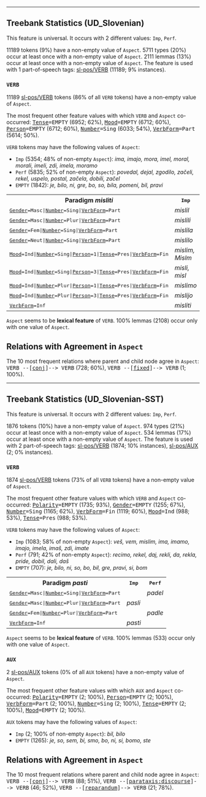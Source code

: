 

--------------------------------------------------------------------------------

## Treebank Statistics (UD_Slovenian)

This feature is universal.
It occurs with 2 different values: `Imp`, `Perf`.

11189 tokens (9%) have a non-empty value of `Aspect`.
5711 types (20%) occur at least once with a non-empty value of `Aspect`.
2111 lemmas (13%) occur at least once with a non-empty value of `Aspect`.
The feature is used with 1 part-of-speech tags: [sl-pos/VERB]() (11189; 9% instances).

### `VERB`

11189 [sl-pos/VERB]() tokens (86% of all `VERB` tokens) have a non-empty value of `Aspect`.

The most frequent other feature values with which `VERB` and `Aspect` co-occurred: <tt><a href="Tense.html">Tense</a>=EMPTY</tt> (6952; 62%), <tt><a href="Mood.html">Mood</a>=EMPTY</tt> (6712; 60%), <tt><a href="Person.html">Person</a>=EMPTY</tt> (6712; 60%), <tt><a href="Number.html">Number</a>=Sing</tt> (6033; 54%), <tt><a href="VerbForm.html">VerbForm</a>=Part</tt> (5614; 50%).

`VERB` tokens may have the following values of `Aspect`:

* `Imp` (5354; 48% of non-empty `Aspect`): <em>ima, imajo, mora, imel, moral, morali, imeli, zdi, imela, moramo</em>
* `Perf` (5835; 52% of non-empty `Aspect`): <em>povedal, dejal, zgodilo, začeli, rekel, uspelo, postal, začela, dobili, začel</em>
* `EMPTY` (1842): <em>je, bilo, ni, gre, bo, so, bila, pomeni, bil, pravi</em>

<table>
  <tr><th>Paradigm <i>misliti</i></th><th><tt>Imp</tt></th><th><tt>Perf</tt></th></tr>
  <tr><td><tt><a href="Gender.html">Gender</a>=Masc|<a href="Number.html">Number</a>=Sing|<a href="VerbForm.html">VerbForm</a>=Part</tt></td><td><em>mislil</em></td><td></td></tr>
  <tr><td><tt><a href="Gender.html">Gender</a>=Masc|<a href="Number.html">Number</a>=Plur|<a href="VerbForm.html">VerbForm</a>=Part</tt></td><td><em>mislili</em></td><td></td></tr>
  <tr><td><tt><a href="Gender.html">Gender</a>=Fem|<a href="Number.html">Number</a>=Sing|<a href="VerbForm.html">VerbForm</a>=Part</tt></td><td><em>mislila</em></td><td></td></tr>
  <tr><td><tt><a href="Gender.html">Gender</a>=Neut|<a href="Number.html">Number</a>=Sing|<a href="VerbForm.html">VerbForm</a>=Part</tt></td><td><em>mislilo</em></td><td></td></tr>
  <tr><td><tt><a href="Mood.html">Mood</a>=Ind|<a href="Number.html">Number</a>=Sing|<a href="Person.html">Person</a>=1|<a href="Tense.html">Tense</a>=Pres|<a href="VerbForm.html">VerbForm</a>=Fin</tt></td><td><em>mislim, Mislm</em></td><td></td></tr>
  <tr><td><tt><a href="Mood.html">Mood</a>=Ind|<a href="Number.html">Number</a>=Sing|<a href="Person.html">Person</a>=3|<a href="Tense.html">Tense</a>=Pres|<a href="VerbForm.html">VerbForm</a>=Fin</tt></td><td><em>misli, misl</em></td><td><em>misl</em></td></tr>
  <tr><td><tt><a href="Mood.html">Mood</a>=Ind|<a href="Number.html">Number</a>=Plur|<a href="Person.html">Person</a>=1|<a href="Tense.html">Tense</a>=Pres|<a href="VerbForm.html">VerbForm</a>=Fin</tt></td><td><em>mislimo</em></td><td></td></tr>
  <tr><td><tt><a href="Mood.html">Mood</a>=Ind|<a href="Number.html">Number</a>=Plur|<a href="Person.html">Person</a>=3|<a href="Tense.html">Tense</a>=Pres|<a href="VerbForm.html">VerbForm</a>=Fin</tt></td><td><em>mislijo</em></td><td></td></tr>
  <tr><td><tt><a href="VerbForm.html">VerbForm</a>=Inf</tt></td><td><em>misliti</em></td><td></td></tr>
</table>

`Aspect` seems to be **lexical feature** of `VERB`. 100% lemmas (2108) occur only with one value of `Aspect`.

## Relations with Agreement in `Aspect`

The 10 most frequent relations where parent and child node agree in `Aspect`:
<tt>VERB --[<a href="../dep/conj.html">conj</a>]--> VERB</tt> (728; 60%),
<tt>VERB --[<a href="../dep/fixed.html">fixed</a>]--> VERB</tt> (1; 100%).



--------------------------------------------------------------------------------

## Treebank Statistics (UD_Slovenian-SST)

This feature is universal.
It occurs with 2 different values: `Imp`, `Perf`.

1876 tokens (10%) have a non-empty value of `Aspect`.
974 types (21%) occur at least once with a non-empty value of `Aspect`.
534 lemmas (17%) occur at least once with a non-empty value of `Aspect`.
The feature is used with 2 part-of-speech tags: [sl-pos/VERB]() (1874; 10% instances), [sl-pos/AUX]() (2; 0% instances).

### `VERB`

1874 [sl-pos/VERB]() tokens (73% of all `VERB` tokens) have a non-empty value of `Aspect`.

The most frequent other feature values with which `VERB` and `Aspect` co-occurred: <tt><a href="Polarity.html">Polarity</a>=EMPTY</tt> (1735; 93%), <tt><a href="Gender.html">Gender</a>=EMPTY</tt> (1255; 67%), <tt><a href="Number.html">Number</a>=Sing</tt> (1165; 62%), <tt><a href="VerbForm.html">VerbForm</a>=Fin</tt> (1119; 60%), <tt><a href="Mood.html">Mood</a>=Ind</tt> (988; 53%), <tt><a href="Tense.html">Tense</a>=Pres</tt> (988; 53%).

`VERB` tokens may have the following values of `Aspect`:

* `Imp` (1083; 58% of non-empty `Aspect`): <em>veš, vem, mislim, ima, imamo, imajo, imela, imaš, zdi, imate</em>
* `Perf` (791; 42% of non-empty `Aspect`): <em>recimo, rekel, daj, rekli, da, rekla, pride, dobil, dali, daš</em>
* `EMPTY` (707): <em>je, bilo, ni, so, bo, bil, gre, pravi, si, bom</em>

<table>
  <tr><th>Paradigm <i>pasti</i></th><th><tt>Imp</tt></th><th><tt>Perf</tt></th></tr>
  <tr><td><tt><a href="Gender.html">Gender</a>=Masc|<a href="Number.html">Number</a>=Sing|<a href="VerbForm.html">VerbForm</a>=Part</tt></td><td></td><td><em>padel</em></td></tr>
  <tr><td><tt><a href="Gender.html">Gender</a>=Masc|<a href="Number.html">Number</a>=Plur|<a href="VerbForm.html">VerbForm</a>=Part</tt></td><td><em>pasli</em></td><td></td></tr>
  <tr><td><tt><a href="Gender.html">Gender</a>=Fem|<a href="Number.html">Number</a>=Plur|<a href="VerbForm.html">VerbForm</a>=Part</tt></td><td></td><td><em>padle</em></td></tr>
  <tr><td><tt><a href="VerbForm.html">VerbForm</a>=Inf</tt></td><td><em>pasti</em></td><td></td></tr>
</table>

`Aspect` seems to be **lexical feature** of `VERB`. 100% lemmas (533) occur only with one value of `Aspect`.

### `AUX`

2 [sl-pos/AUX]() tokens (0% of all `AUX` tokens) have a non-empty value of `Aspect`.

The most frequent other feature values with which `AUX` and `Aspect` co-occurred: <tt><a href="Polarity.html">Polarity</a>=EMPTY</tt> (2; 100%), <tt><a href="Person.html">Person</a>=EMPTY</tt> (2; 100%), <tt><a href="VerbForm.html">VerbForm</a>=Part</tt> (2; 100%), <tt><a href="Number.html">Number</a>=Sing</tt> (2; 100%), <tt><a href="Tense.html">Tense</a>=EMPTY</tt> (2; 100%), <tt><a href="Mood.html">Mood</a>=EMPTY</tt> (2; 100%).

`AUX` tokens may have the following values of `Aspect`:

* `Imp` (2; 100% of non-empty `Aspect`): <em>bil, bilo</em>
* `EMPTY` (1265): <em>je, so, sem, bi, smo, bo, ni, si, bomo, ste</em>

## Relations with Agreement in `Aspect`

The 10 most frequent relations where parent and child node agree in `Aspect`:
<tt>VERB --[<a href="../dep/conj.html">conj</a>]--> VERB</tt> (88; 51%),
<tt>VERB --[<a href="../dep/parataxis:discourse.html">parataxis:discourse</a>]--> VERB</tt> (46; 52%),
<tt>VERB --[<a href="../dep/reparandum.html">reparandum</a>]--> VERB</tt> (21; 78%).


